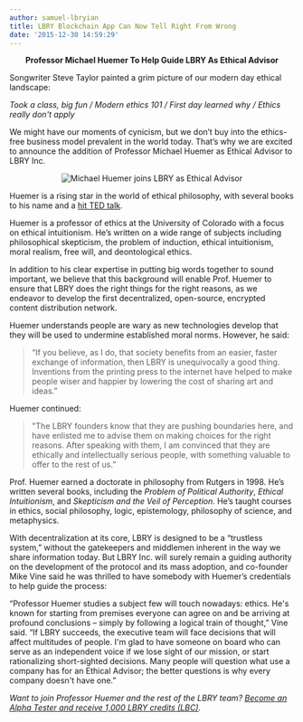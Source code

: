 ```yaml
---
author: samuel-lbryian
title: LBRY Blockchain App Can Now Tell Right From Wrong
date: '2015-12-30 14:59:29'
---
```


**<p style="text-align: center;">Professor Michael Huemer To Help Guide LBRY As Ethical Advisor</p>**

Songwriter Steve Taylor painted a grim picture of our modern day ethical landscape:

*Took a class, big fun / Modern ethics 101 / First day learned why / Ethics really don't apply*

We might have our moments of cynicism, but we don’t buy into the ethics-free business model prevalent in the world today. That’s why we are excited to announce the addition of Professor Michael Huemer as Ethical Advisor to LBRY Inc.

<p style="text-align: center;"><img src="https://spee.ch/@move:b/VlXnnM6.png" alt="Michael Huemer joins LBRY as Ethical Advisor"></p>

Huemer is a rising star in the world of ethical philosophy, with several books to his name and a [hit TED talk](https://www.youtube.com/watch?v=4JYL5VUe5NQ).

Huemer is a professor of ethics at the University of Colorado with a focus on ethical intuitionism. He’s written on a wide range of subjects including philosophical skepticism, the problem of induction, ethical intuitionism, moral realism, free will, and deontological ethics.

In addition to his clear expertise in putting big words together to sound important, we believe that this background will enable Prof. Huemer to ensure that LBRY does the right things for the right reasons, as we endeavor to develop the first decentralized, open-source, encrypted content distribution network.

Huemer understands people are wary as new technologies develop that they will be used to undermine established moral norms. However, he said:
>“If you believe, as I do, that society benefits from an easier, faster exchange of information, then LBRY is unequivocally a good thing. Inventions from the printing press to the internet have helped to make people wiser and happier by lowering the cost of sharing art and ideas.”

Huemer continued:
>"The LBRY founders know that they are pushing boundaries here, and have enlisted me to advise them on making choices for the right reasons. After speaking with them, I am convinced that they are ethically and intellectually serious people, with something valuable to offer to the rest of us.”

Prof. Huemer earned a doctorate in philosophy from Rutgers in 1998. He’s written several books, including the *Problem of Political Authority*, *Ethical Intuitionism*, and *Skepticism and the Veil of Perception*. He’s taught courses in ethics, social philosophy, logic, epistemology, philosophy of science, and metaphysics.

With decentralization at its core, LBRY is designed to be a “trustless system,” without the gatekeepers and middlemen inherent in the way we share information today. But LBRY Inc. will surely remain a guiding authority on the development of the protocol and its mass adoption, and co-founder Mike Vine said he was thrilled to have somebody with Huemer’s credentials to help guide the process:

“Professor Huemer studies a subject few will touch nowadays: ethics. He's known for starting from premises everyone can agree on and be arriving at profound conclusions – simply by following a logical train of thought,” Vine said. “If LBRY succeeds, the executive team will face decisions that will affect multitudes of people. I'm glad to have someone on board who can serve as an independent voice if we lose sight of our mission, or start rationalizing short-sighted decisions. Many people will question what use a company has for an Ethical Advisor; the better questions is why every company doesn't have one.”

*Want to join Professor Huemer and the rest of the LBRY team? [Become an Alpha Tester and receive 1,000 LBRY credits (LBC)](https://lbry.io/get).*
